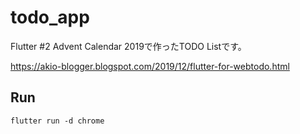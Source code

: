 # todo_app

Flutter #2 Advent Calendar 2019で作ったTODO Listです。

https://akio-blogger.blogspot.com/2019/12/flutter-for-webtodo.html

## Run

`flutter run -d chrome`